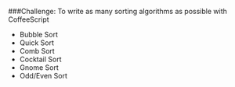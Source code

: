 ###Challenge: To write as many sorting algorithms as possible with CoffeeScript

- Bubble Sort
- Quick Sort
- Comb Sort
- Cocktail Sort
- Gnome Sort
- Odd/Even Sort
